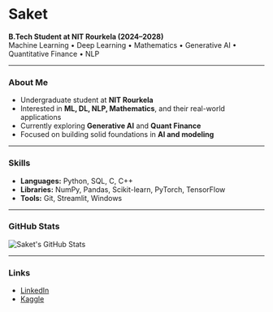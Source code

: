 # Saket

**B.Tech Student at NIT Rourkela (2024–2028)**  
Machine Learning • Deep Learning • Mathematics • Generative AI • Quantitative Finance • NLP 

---

### About Me
- Undergraduate student at **NIT Rourkela**
- Interested in **ML, DL, NLP, Mathematics**, and their real-world applications  
- Currently exploring **Generative AI** and **Quant Finance**  
- Focused on building solid foundations in **AI and modeling**

---

### Skills
- **Languages:** Python, SQL, C, C++  
- **Libraries:** NumPy, Pandas, Scikit-learn, PyTorch, TensorFlow
- **Tools:** Git, Streamlit, Windows  

---

### GitHub Stats
![Saket's GitHub Stats](https://github-readme-stats.vercel.app/api?username=saket016&show_icons=true&theme=default&hide_title=true)

---

### Links
- [LinkedIn](https://www.linkedin.com/in/saket-kumar016)  
- [Kaggle](https://www.kaggle.com/saket29)
